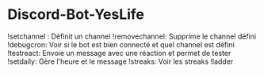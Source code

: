 # Discord-Bot-YesLife

!setchannel : Définit un channel
!removechannel: Supprime le channel défini
!debugcron: Voir si le bot est bien connecté et quel channel est défini
!testreact: Envoie un message avec une réaction et permet de tester
!setdaily: Gère l'heure et le message
!streaks: Voir les streaks
!ladder
